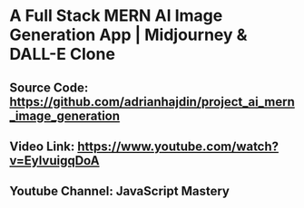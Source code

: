 # A Full Stack MERN AI Image Generation App | Midjourney & DALL-E Clone
## Source Code: https://github.com/adrianhajdin/project_ai_mern_image_generation
## Video Link: https://www.youtube.com/watch?v=EyIvuigqDoA
## Youtube Channel: JavaScript Mastery
